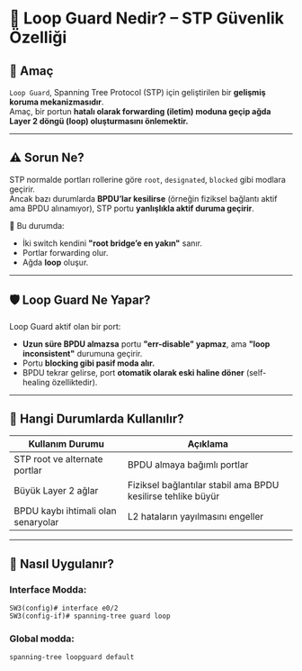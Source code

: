 # 🔁 Loop Guard Nedir? – STP Güvenlik Özelliği

## 🎯 Amaç

`Loop Guard`, Spanning Tree Protocol (STP) için geliştirilen bir **gelişmiş koruma mekanizmasıdır**.  
Amaç, bir portun **hatalı olarak forwarding (iletim) moduna geçip ağda Layer 2 döngü (loop) oluşturmasını önlemektir.**

---

## ⚠️ Sorun Ne?

STP normalde portları rollerine göre `root`, `designated`, `blocked` gibi modlara geçirir.  
Ancak bazı durumlarda **BPDU’lar kesilirse** (örneğin fiziksel bağlantı aktif ama BPDU alınamıyor), STP portu **yanlışlıkla aktif duruma geçirir**.

🔌 Bu durumda:  
- İki switch kendini **"root bridge’e en yakın"** sanır.  
- Portlar forwarding olur.  
- Ağda **loop** oluşur.

---

## 🛡️ Loop Guard Ne Yapar?

Loop Guard aktif olan bir port:
- **Uzun süre BPDU almazsa** portu **"err-disable" yapmaz**, ama **"loop inconsistent"** durumuna geçirir.
- Portu **blocking gibi pasif moda alır.**
- BPDU tekrar gelirse, port **otomatik olarak eski haline döner** (self-healing özelliktedir).

---

## 📌 Hangi Durumlarda Kullanılır?

| Kullanım Durumu | Açıklama |
|------------------|----------|
| STP root ve alternate portlar | BPDU almaya bağımlı portlar |
| Büyük Layer 2 ağlar | Fiziksel bağlantılar stabil ama BPDU kesilirse tehlike büyür |
| BPDU kaybı ihtimali olan senaryolar | L2 hataların yayılmasını engeller |

---

## 🔧 Nasıl Uygulanır?

### Interface Modda:

```
SW3(config)# interface e0/2 
SW3(config-if)# spanning-tree guard loop
```

### Global modda:

```
spanning-tree loopguard default
```